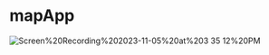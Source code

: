# mapApp



![Screen%20Recording%202023-11-05%20at%203 35 12%20PM](https://github.com/itischan/mapApp/assets/136856772/f9a28678-643d-4b6e-840a-af7c9725cfb4)
